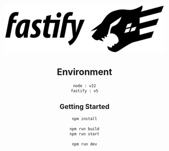 <div align="center"> <a href="https://fastify.dev/">
    <img
      src="https://github.com/fastify/graphics/raw/HEAD/fastify-landscape-outlined.svg"
      width="650"
      height="auto"
    />
  </a>
</div>

<div align="center">

# Environment
```
node : v22
fastify : v5
```

## Getting Started
```
npm install

npm run build
npm run start

npm run dev

```
